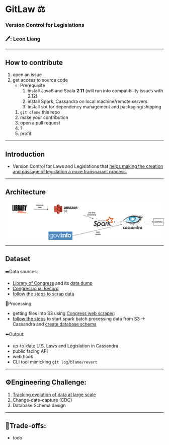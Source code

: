 # GitLaw ⚖️
### Version Control for Legislations
### :pen:: Leon Liang
----

## How to contribute
 1. open an issue
 2. get access to source code
 	- Prerequisite
 		1. install Java8 and Scala **2.11** (will run into compatibility issues with 2.12)
 		2. install Spark, Cassandra on local machine/remote servers
		3. install sbt for dependency management and packaging/shipping
	 1. `git clone` this repo
 	 2. make your contribution
	 3. open a pull request
	 4. ?
	 5. profit
	 
----
 
## Introduction
 - Version Control for Laws and Legislations that [helps making the creation and passage of legislation a more transparant process.](https://blog.abevoelker.com/gitlaw-github-for-laws-and-legal-documents-a-tourniquet-for-american-liberty/)
 
------
## Architecture

 ![Data pipeline](https://github.com/leonliangsc/GitLaw/blob/master/images/Data%20Pipeline%20(1).png)

----
## Dataset

➡️Data sources: 
 - [Library of Congress](https://www.congress.gov/advanced-search/legislation) and its [data dump](https://github.com/usgpo/bulk-data)
 - [Congressional Record](https://www.congress.gov/congressional-record)
 - [follow the steps to scrap data](https://github.com/leonliangsc/GitLaw/tree/master/ingestion)

🔄Processing: 
 - getting files into S3 using [Congress web scraper](https://github.com/unitedstates/congress):
 - [follow the steps](https://github.com/leonliangsc/GitLaw/tree/master/data-processing) to start spark batch processing data from S3 -> Cassandra and [create database schema](https://github.com/leonliangsc/GitLaw/tree/master/database-scripts)
 

⬅️Output: 
 - up-to-date U.S. Laws and Legislation in Cassandra
 - public facing API
 - web hook
 - CLI tool mimicking `git log/blame/revert` 

----

## :gear:Engineering Challenge: 
1. [Tracking evolution of data at large scale](https://sites.google.com/insightdatascience.com/de-la-fellow-hub-2020b/pre-session/project-prep/project-seeds#h.p_bFdKFDhnY8FI)
2. Change-date-capture (CDC)
3. Database Schema design
----
## :robot:Trade-offs:
 - todo

